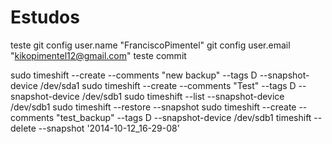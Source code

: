 # Estudos
teste 
git config user.name "FranciscoPimentel"
git config user.email "kikopimentel12@gmail.com"
teste commit 




sudo timeshift --create --comments "new backup" --tags D --snapshot-device /dev/sda1
sudo timeshift --create --comments "Test" --tags D --snapshot-device /dev/sdb1
sudo timeshift --list --snapshot-device /dev/sdb1
sudo timeshift --restore --snapshot
sudo timeshift --create --comments "test_backup" --tags D --snapshot-device /dev/sdb1
timeshift --delete --snapshot '2014-10-12_16-29-08'
